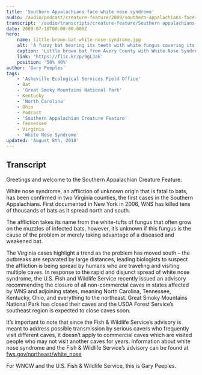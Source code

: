 ```yaml
---
title: 'Southern Appalachians face white nose syndrome'
audio: /audio/podcast/creature-feature/2009/southern-appalachians-face-white-nose-syndrome.mp3
transcript: '/audio/transcripts/creature-feature/Southern appalachians-face-white-nose-syndrome.pdf'
date: 2009-07-10T00:00:00.000Z
hero:
    name: little-brown-bat-white-nose-syndrome.jpg
    alt: 'A fuzzy bat bearing its teeth with white fungus covering its face.'
    caption: 'Little brown bat from Avery County with White Nose Syndrome. <a href="https://flic.kr/p/9gLJak">Photo</a> by Gabrielle Graeter, NCWRC.'
    link: 'https://flic.kr/p/9gLJak'
    position: '50% 40%'
author: 'Gary Peeples'
tags:
    - 'Asheville Ecological Services Field Office'
    - Bat
    - 'Great Smoky Mountains National Park'
    - Kentucky
    - 'North Carolina'
    - Ohio
    - Podcast
    - 'Southern Appalachian Creature Feature'
    - Tennessee
    - Virginia
    - 'White Nose Syndrome'
updated: 'August 8th, 2018'
---
```


## Transcript

Greetings and welcome to the Southern Appalachian Creature Feature.

White nose syndrome, an affliction of unknown origin that is fatal to bats, has been confirmed in two Virginia counties, the first cases in the Southern Appalachians. First documented in New York in 2006, WNS has killed tens of thousands of bats as it spread north and south.

The affliction takes its name from the white-tufts of fungus that often grow on the muzzles of infected bats, however, it’s unknown if this fungus is the cause of the problem or merely taking advantage of a diseased and weakened bat.

The Virginia cases highlight a trend as the problem has moved south – the outbreaks are separated by large distances, leading biologists to suspect the affliction is being spread by humans who are traveling and visiting multiple caves. In response to the rapid and disjunct spread of white nose syndrome, the U.S. Fish and Wildlife Service recently issued an advisory recommending the closure of all non-commercial caves in states affected by WNS and adjoining states, meaning North Carolina, Tennessee, Kentucky, Ohio, and everything to the northeast. Great Smoky Mountains National Park has closed their caves and the USDA Forest Service’s southeast region is expected to close caves soon.

It’s important to note that since the Fish & Wildlife Service’s advisory is meant to address possible transmission by serious cavers who frequently visit different caves, it doesn’t apply to commercial caves which are visited people who may not visit another caves for years. Information about white nose syndrome and the Fish & Wildlife Service’s advisory can be found at [fws.gov/northeast/white_nose](https://www.fws.gov/northeast/white_nose)

For WNCW and the U.S. Fish & Wildlife Service, this is Gary Peeples.